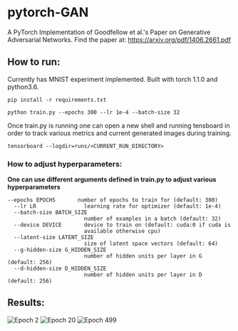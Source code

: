 # pytorch-GAN
A PyTorch Implementation of Goodfellow et al.'s Paper on Generative Adversarial Networks. Find the paper at: https://arxiv.org/pdf/1406.2661.pdf

## How to run:
Currently has MNIST experiment implemented. Built with torch 1.1.0 and python3.6.

`pip install -r requirements.txt`

`python train.py --epochs 300 --lr 1e-4 --batch-size 32`

Once train.py is running one can open a new shell and running tensboard in order to track various metrics and current generated images during training.

`tensorboard --logdir=runs/<CURRENT_RUN_DIRECTORY>`

### How to adjust hyperparameters: 
**One can use different arguments defined in train.py to adjust various hyperparameters**

```
--epochs EPOCHS       number of epochs to train for (default: 300)
  --lr LR               learning rate for optimizer (default: 1e-4)
  --batch-size BATCH_SIZE
                        number of examples in a batch (default: 32)
  --device DEVICE       device to train on (default: cuda:0 if cuda is
                        available otherwise cpu)
  --latent-size LATENT_SIZE
                        size of latent space vectors (default: 64)
  --g-hidden-size G_HIDDEN_SIZE
                        number of hidden units per layer in G (default: 256)
  --d-hidden-size D_HIDDEN_SIZE
                        number of hidden units per layer in D (default: 256)
```

## Results:
![Epoch 2](https://i.imgur.com/MbMaKga.png) ![Epoch 20](https://i.imgur.com/W2po4XH.png) ![Epoch 499](https://i.imgur.com/MBs5P0q.png)
